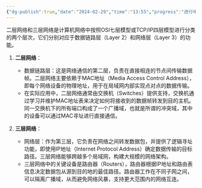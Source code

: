 ```yaml
---
{"dg-publish":true,"date":"2024-02-29","time":"13:55","progress":"进行中","tags":["网络"],"permalink":"/计算机网络/二层网络与三层网络/","dgPassFrontmatter":true}
---
```


二层网络和三层网络是计算机网络中按照OSI七层模型或TCP/IP四层模型进行分类的两个层次，它们分别对应于数据链路层（Layer 2）和网络层（Layer 3）的功能。

1. **二层网络**：
    
    - 数据链路层：这是网络通信的第二层，负责在直接相连的节点间传输数据帧。二层网络主要依赖于MAC地址（Media Access Control Address），即每个网络设备的物理地址，用于在局域网内部实现点对点的数据传输。
    - 在实际应用中，二层网络通常由交换机（Switches）提供支持，交换机通过学习并维护MAC地址表来决定如何将接收到的数据帧转发到目的主机。同一交换机下的所有端口构成了一个广播域，也就是所谓的冲突域，其中的设备可以通过MAC寻址进行直接通信。
2. **三层网络**：
    
    - 网络层：作为第三层，它负责在网络之间转发数据包，并提供了逻辑寻址功能，即使用IP地址（Internet Protocol Address）确定数据传输的目标路径。三层网络能够跨越多个局域网，构建大规模的网络架构。
    - 三层网络中的关键设备是路由器（Routers），路由器根据IP地址和路由表信息决定数据包从源到目的地的最佳路径。路由器工作在不同子网之间，可以隔离广播域，从而避免网络风暴，支持更大范围内的网络互连。

